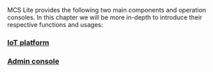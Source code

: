 MCS Lite provides the following two main components and operation consoles. In this chapter we will be more in-depth to introduce their respective functions and usages:

### [**IoT platform**](/mcs_lite_usage/mcs_lite_dev_usage.md)

### [**Admin console**](/mcs_lite_usage/mcs_lite_admin_usage.md)



